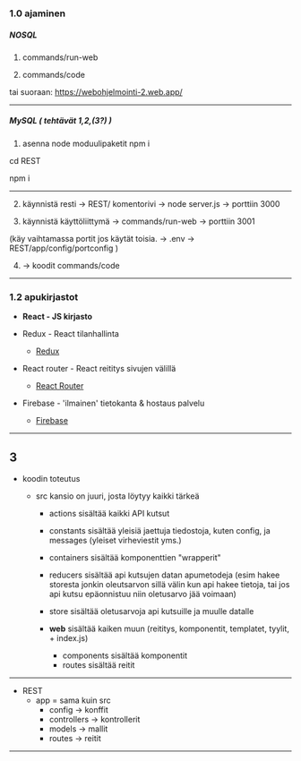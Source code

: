 ### 1.0 ajaminen

##### NOSQL

1. commands/run-web

2. commands/code

tai suoraan: https://webohjelmointi-2.web.app/


---

##### MySQL ( tehtävät 1,2,(3?) )


1. asenna node moduulipaketit
npm i

cd REST

npm i

---


2. käynnistä resti -> REST/ komentorivi -> node server.js -> porttiin 3000

3. käynnistä käyttöliittymä -> commands/run-web -> porttiin 3001

(käy vaihtamassa portit jos käytät toisia.
-> .env
-> REST/app/config/portconfig
)

4. -> koodit commands/code

---

### 1.2 apukirjastot

- __React - JS kirjasto__

- Redux - React tilanhallinta
    - [Redux](https://redux.js.org/docs/introduction/)

- React router - React reititys sivujen välillä
    - [React Router](https://github.com/ReactTraining/react-router)

- Firebase - 'ilmainen' tietokanta & hostaus palvelu
    - [Firebase](https://firebase.google.com/)
    
---



## 3

- koodin toteutus
    - src kansio on juuri, josta löytyy kaikki tärkeä

        - actions sisältää kaikki API kutsut

        - constants sisältää yleisiä jaettuja tiedostoja, kuten config, ja messages (yleiset virheviestit yms.)

        - containers sisältää komponenttien "wrapperit"

        - reducers sisältää api kutsujen datan apumetodeja (esim hakee storesta jonkin oleutsarvon sillä välin kun api hakee tietoja, tai jos api kutsu epäonnistuu niin oletusarvo jää voimaan)

        - store sisältää oletusarvoja api kutsuille ja muulle datalle


        - __web__ sisältää kaiken muun (reititys, komponentit, templatet, tyylit, + index.js)
            - components sisältää komponentit
            - routes sisältää reitit

---


- REST 
    - app = sama kuin src
        - config        -> konffit
        - controllers   -> kontrollerit
        - models        -> mallit
        - routes        -> reitit



---